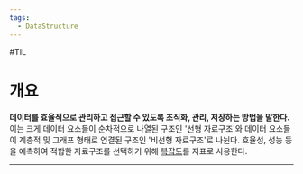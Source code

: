 ```yaml
---
tags:  
  - DataStructure
---
```

#TIL 

# 개요
**데이터를 효율적으로 관리하고 접근할 수 있도록 조직화, 관리, 저장하는 방법을 말한다.**   
이는 크게 데이터 요소들이 순차적으로 나열된 구조인 '선형 자료구조'와 데이터 요소들이 계층적 및 그래프 형태로 연결된 구조인 '비선형 자료구조'로 나뉜다. 효율성, 성능 등을 예측하여 적합한 자료구조를 선택하기 위해 [복잡도](Complexity.md)를 지표로 사용한다. 
***


